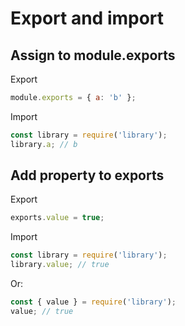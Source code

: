 # Export and import

## Assign to module.exports
Export
```JavaScript
module.exports = { a: 'b' };
```

Import
```JavaScript
const library = require('library');
library.a; // b
```

## Add property to exports
Export
```JavaScript
exports.value = true;
```

Import
```JavaScript
const library = require('library');
library.value; // true
```

Or:
```JavaScript
const { value } = require('library');
value; // true
```
